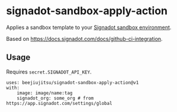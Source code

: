 # signadot-sandbox-apply-action

Applies a sandbox template to your [Signadot sandbox environment](https://docs.signadot.com/docs/overview/).

Based on https://docs.signadot.com/docs/github-ci-integration.

## Usage

Requires `secret.SIGNADOT_API_KEY`.

```
uses: beejiujitsu/signadot-sandbox-apply-action@v1
with:
    image: image/name:tag
    signadot_org: some_org # from https://app.signadot.com/settings/global
```